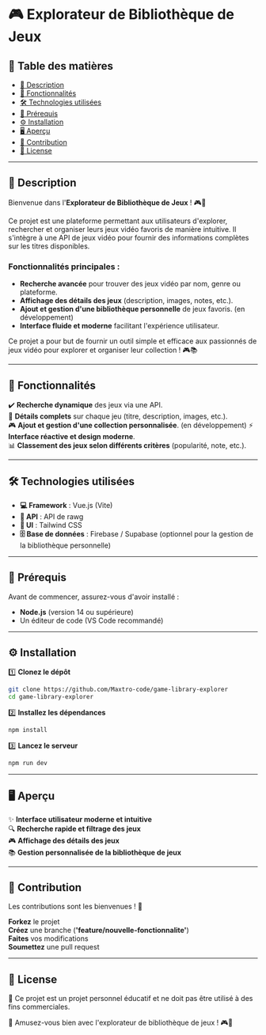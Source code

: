 # 🎮 Explorateur de Bibliothèque de Jeux

## 📜 Table des matières

- [📖 Description](#-description)
- [🚀 Fonctionnalités](#-fonctionnalités)
- [🛠️ Technologies utilisées](#-technologies-utilisées)
- [📌 Prérequis](#-prérequis)
- [⚙️ Installation](#-installation)
- [🖥️ Aperçu](#-aperçu)
- [🤝 Contribution](#-contribution)
- [📄 License](#-license)

---

## 📖 Description  

Bienvenue dans l'**Explorateur de Bibliothèque de Jeux** ! 🎮🚀  

Ce projet est une plateforme permettant aux utilisateurs d'explorer, rechercher et organiser leurs jeux vidéo favoris de manière intuitive. Il s'intègre à une API de jeux vidéo pour fournir des informations complètes sur les titres disponibles.

### Fonctionnalités principales :
- **Recherche avancée** pour trouver des jeux vidéo par nom, genre ou plateforme.
- **Affichage des détails des jeux** (description, images, notes, etc.).
- **Ajout et gestion d'une bibliothèque personnelle** de jeux favoris. (en développement)
- **Interface fluide et moderne** facilitant l'expérience utilisateur.

Ce projet a pour but de fournir un outil simple et efficace aux passionnés de jeux vidéo pour explorer et organiser leur collection ! 🎮📚

---

## 🚀 Fonctionnalités

✔️ **Recherche dynamique** des jeux via une API.  
📌 **Détails complets** sur chaque jeu (titre, description, images, etc.).  
🎮 **Ajout et gestion d'une collection personnalisée**.  (en développement)
⚡ **Interface réactive et design moderne**.  
📊 **Classement des jeux selon différents critères** (popularité, note, etc.).  

---

## 🛠️ Technologies utilisées  

- **💻 Framework** : Vue.js (Vite)  
- **📡 API** : API de rawg  
- **🎨 UI** : Tailwind CSS  
- **🗄️ Base de données** : Firebase / Supabase (optionnel pour la gestion de la bibliothèque personnelle)  

---

## 📌 Prérequis

Avant de commencer, assurez-vous d'avoir installé :  

- **Node.js** (version 14 ou supérieure)  
- Un éditeur de code (VS Code recommandé)  

---

## ⚙️ Installation  

1️⃣ **Clonez le dépôt**  
```bash
git clone https://github.com/Maxtro-code/game-library-explorer
cd game-library-explorer
```
2️⃣ **Installez les dépendances**
```bash
npm install
```
3️⃣ **Lancez le serveur**
```bash
npm run dev
```
---

## 🖥️ Aperçu
✨ **Interface utilisateur moderne et intuitive**  
🔍 **Recherche rapide et filtrage des jeux**  
🎮 **Affichage des détails des jeux**  
📚 **Gestion personnalisée de la bibliothèque de jeux**  

---

## 🤝 Contribution

Les contributions sont les bienvenues ! 🎉

**Forkez** le projet  
**Créez** une branche (**'feature/nouvelle-fonctionnalite'**)  
**Faites** vos modifications  
**Soumettez** une pull request  

---

## 📄 License
📌 Ce projet est un projet personnel éducatif et ne doit pas être utilisé à des fins commerciales.

🚀 Amusez-vous bien avec l'explorateur de bibliothèque de jeux ! 🎮🎉

